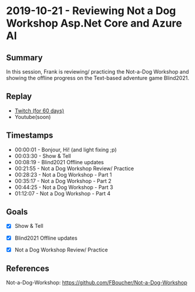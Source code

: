 
# 2019-10-21 - Reviewing Not a Dog Workshop Asp.Net Core and Azure AI

Summary
-------

In this session, Frank is reviewing/ practicing the Not-a-Dog Workshop and showing the offline progress on the Text-based adventure game Blind2021.

Replay
------

- [Twitch (for 60 days)](https://www.twitch.tv/videos/497809804)
- Youtube(soon)


Timestamps
--------

- 00:00:01 - Bonjour, Hi! (and light fixing ;p)
- 00:03:30 - Show & Tell
- 00:08:19 - Blind2021 Offline updates
- 00:21:55 - Not a Dog Workshop Review/ Practice
- 00:28:23 - Not a Dog Workshop - Part 1
- 00:35:17 - Not a Dog Workshop - Part 2
- 00:44:25 - Not a Dog Workshop - Part 3
- 01:12:07 - Not a Dog Workshop - Part 4


Goals
-----

- [X] Show & Tell
- [X] Blind2021 Offline updates
- [X] Not a Dog Workshop Review/ Practice



References
----------

Not-a-Dog-Workshop: https://github.com/FBoucher/Not-a-Dog-Workshop